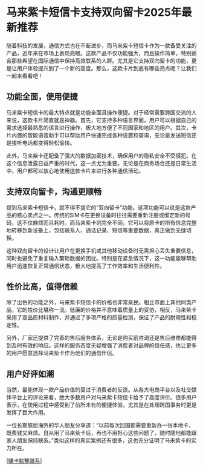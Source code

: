 # 马来紫卡短信卡支持双向留卡2025年最新推荐

随着科技的发展，通信方式也在不断进步，而马来紫卡短信卡作为一款备受关注的产品，近年来在市场上表现亮眼。这款产品不仅功能强大，而且操作简单，特别适合那些希望在国际通信中保持高效联系的人群。尤其是它支持双向留卡的功能，更是让用户体验提升到了一个新的高度。那么，这款卡片到底有哪些亮点呢？让我们一起来看看吧！

## 功能全面，使用便捷

马来紫卡短信卡的最大特点就是功能全面且操作便捷。对于经常需要跨国交流的人来说，这款卡片简直就是神器。首先，它支持多种语言界面，用户可以根据自己的需求选择最熟悉的语言进行操作，极大地方便了不同国家和地区的用户。其次，卡片内置的智能语音助手可以帮助用户快速完成各种设置和查询，无论是发送短信还是接听电话都变得轻松愉快。

此外，马来紫卡还配备了强大的数据加密技术，确保用户的隐私安全不受侵犯。在这个信息泄露日益严重的时代，这一点尤为重要。无论是在商务场合还是日常生活中，用户都可以放心地使用这款卡片来进行各种通信活动。

## 支持双向留卡，沟通更顺畅

提到马来紫卡短信卡，就不得不提它的“双向留卡”功能。这项功能可以说是这款产品的核心卖点之一。传统的SIM卡在更换设备时往往需要重新注册或绑定新的号码，这不仅麻烦而且耗时。而马来紫卡则完全不同，它可以将原卡的所有信息完整地转移到新设备上，包括联系人、通话记录、短信等重要数据，真正做到无缝切换。

这种双向留卡的设计让用户在更换手机或其他移动设备时无需担心丢失重要信息，同时也避免了重复输入繁琐数据的困扰。特别是在紧急情况下，这一功能能够帮助用户迅速恢复正常通信状态，极大地提高了工作效率和生活便利性。

## 性价比高，值得信赖

除了出色的功能之外，马来紫卡短信卡的价格也非常亲民。相比市面上其他同类产品，它的性价比堪称一流。低廉的价格并不意味着质量上的妥协，相反，马来紫卡采用了高品质材料制作，并通过了多项严格的质量检测，保证了产品的耐用性和稳定性。

另外，厂家还提供了完善的售后服务体系，无论是购买前咨询还是售后维修都能得到及时有效的响应。这样的服务态度无疑增强了消费者对品牌的信任感，也让更多的用户愿意选择马来紫卡作为他们的通信伴侣。

## 用户好评如潮

当然，最能体现一款产品价值的莫过于消费者的反馈。从各大电商平台以及社交媒体平台上的评论来看，绝大多数用户对马来紫卡短信卡给予了高度评价。很多用户表示，在使用过程中感受到了前所未有的便捷体验，尤其是在处理跨国事务时更是发挥了巨大作用。

一位长期旅居海外的华人朋友分享道：“以前每次回国都需要重新办一张本地卡，既费钱又麻烦。自从用了马来紫卡后，再也不用担心这些问题了，随时随地都能跟家人朋友保持联系。”类似这样的真实案例还有很多，这也充分证明了马来紫卡的实力所在。

[[購卡點擊聯系](https://t.me/s/SXDXQF)]